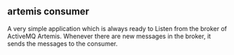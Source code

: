 <h2>artemis consumer</h2>
A very simple application which is always ready to Listen from the broker of ActiveMQ Artemis. Whenever there are new messages in the broker, it sends the messages to the consumer.
